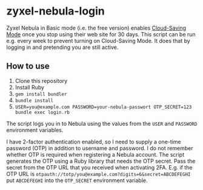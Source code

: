 # zyxel-nebula-login

Zyxel Nebula in Basic mode (i.e. the free version) enables [Cloud-Saving
Mode](https://support.zyxel.eu/hc/en-us/articles/360020885720-Cloud-Saving-Mode-Nebula-BASE-Pack-)
once you stop using their web site for 30 days. This script can be run e.g.
every week to prevent turning on Cloud-Saving Mode. It does that by logging in
and pretending you are still active.

## How to use

1. Clone this repository
1. Install Ruby
1. `gem install bundler`
1. `bundle install`
1. `USER=you@example.com PASSWORD=your-nebula-passwort OTP_SECRET=123 bundle exec login.rb`

The script logs you in to Nebula using the values from the `USER` and `PASSWORD`
environment variables.

I have 2-factor authentication enabled, so I need to supply a one-time password
(OTP) in addition to username and password. I do not remember whether OTP is
required when registering a Nebula account. The script generates the OTP using a
Ruby library that needs the OTP secret. Pass the secret from the OTP URL that
you received when activating 2FA. E.g. if the OTP URL is
`otpauth://totp/you@example.com?digits=6&secret=ABCDEFEGHI` put `ABCDEFEGHI`
into the `OTP_SECRET` environment variable.

